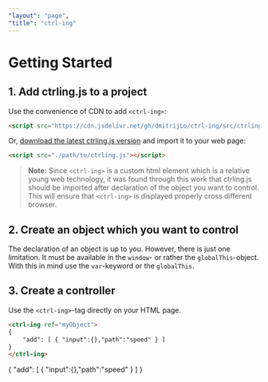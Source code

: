 ```yaml
---
"layout": "page",
"title": "ctrl-ing"
---
```


# Getting Started

## 1. Add ctrling.js to a project

Use the convenience of CDN to add `<ctrl-ing>`:

```HTML
<script src="https://cdn.jsdelivr.net/gh/dmitrijLo/ctrl-ing/src/ctrling.min.js"></script>
```

Or, <a target="_blank" rel="noopener noreferrer" href='' download>download the latest ctrling.js version</a> and import it to your web page:

```HTML
<script src="./path/to/ctrling.js"></script>
```

> **Note:** Since `<ctrl-ing>` is a custom html element which is a relative young web technology, it was found through this work that ctrling.js should be imported after declaration of the object you want to control. This will ensure that `<ctrl-ing>` is displayed properly cross different browser.

## 2. Create an object which you want to control

The declaration of an object is up to you. However, there is just one limitation. It must be available in the `window`- or rather the `globalThis`-object. With this in mind use the `var`-keyword or the `globalThis`.

## 3. Create a controller

Use the `<ctrl-ing>`-tag directly on your HTML page.

<script>var myObject = { speed:10 }</script>

```HTML
<ctrl-ing ref="myObject">
{
    "add": [ { "input":{},"path":"speed" } ]
}
</ctrl-ing>
```

<ctrl-ing ref="myObject" xOffset=50 yOffset=5>
{
    "add": [ { "input":{},"path":"speed" } ]
}
</ctrl-ing>